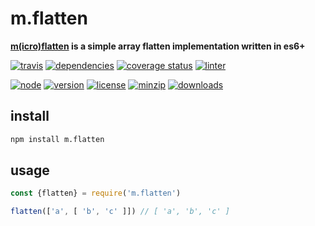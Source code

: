 m.flatten
===
**[m(icro)](https://github.com/ivoputzer/m.cro#readme)[flatten](https://github.com/ivoputzer/m.flatten) is a simple array flatten implementation written in es6+**

[![travis](https://img.shields.io/travis/ivoputzer/m.flatten.svg?style=for-the-badge)](https://travis-ci.org/ivoputzer/m.flatten)
[![dependencies](https://img.shields.io/badge/dependencies-none-blue.svg?style=for-the-badge&colorB=44CC11)](package.json)
[![coverage status](https://img.shields.io/coveralls/ivoputzer/m.flatten.svg?style=for-the-badge)](https://coveralls.io/github/ivoputzer/m.flatten?branch=master)
[![linter](https://img.shields.io/badge/coding%20style-standard-brightgreen.svg?style=for-the-badge)](http://standardjs.com/)

[![node](https://img.shields.io/badge/node-6%2B-blue.svg?style=for-the-badge)](https://nodejs.org/docs/v6.0.0/api)
[![version](https://img.shields.io/npm/v/m.flatten.svg?style=for-the-badge&colorB=007EC6)](https://www.npmjs.com/package/m.flatten)
[![license](https://img.shields.io/badge/license-MIT-blue.svg?style=for-the-badge&colorB=007EC6)](https://spdx.org/licenses/MIT)
[![minzip](https://img.shields.io/bundlephobia/minzip/m.flatten.svg?style=for-the-badge)](https://bundlephobia.com/scan-results?packages=m.flatten)
[![downloads](https://img.shields.io/npm/dt/m.flatten.svg?style=for-the-badge&colorB=007EC6)](https://www.npmjs.com/package/m.flatten)

## install
```sh
npm install m.flatten
```

## usage
```js
const {flatten} = require('m.flatten')

flatten(['a', [ 'b', 'c' ]]) // [ 'a', 'b', 'c' ]
```
